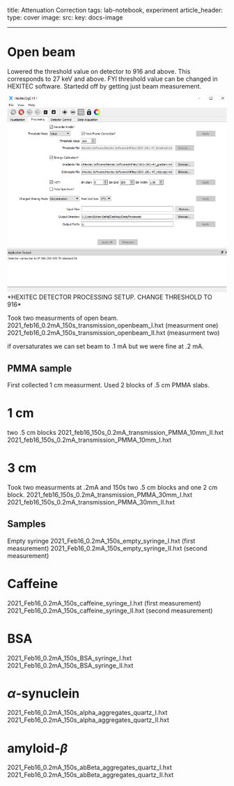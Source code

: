 title: Attenuation Correction
tags: lab-notebook, experiment 
article_header:
  type: cover
  image:
    src: 
    key: docs-image



---
# Open beam
Lowered the threshold value on detector to 916 and above. This corresponds to 27 keV and above. FYI threshold value can be changed in HEXITEC software. 
Startedd off by getting just beam measurement. 

<img src="/files/processing_setup.PNG">
*HEXITEC DETECTOR PROCESSING SETUP. CHANGE THRESHOLD TO 916*

Took two measurments of open beam. 
2021_feb16_0.2mA_150s_transmission_openbeam_I.hxt (measurment one)
2021_feb16_0.2mA_150s_transmission_openbeam_II.hxt (measurment two)

if oversaturates we can set beam to .1 mA but we were fine at .2 mA. 

## PMMA sample
First collected 1 cm measurment. Used 2 blocks of .5 cm PMMA slabs.


# 1 cm
two .5 cm blocks
2021_feb16_150s_0.2mA_transmission_PMMA_10mm_II.hxt
2021_feb16_150s_0.2mA_transmission_PMMA_10mm_I.hxt


# 3 cm
Took two measurments at .2mA and 150s
two .5 cm blocks and one 2 cm block.
2021_feb16_150s_0.2mA_transmission_PMMA_30mm_I.hxt
2021_feb16_150s_0.2mA_transmission_PMMA_30mm_II.hxt

## Samples 
Empty syringe 
2021_Feb16_0.2mA_150s_empty_syringe_I.hxt (first measurement)
2021_Feb16_0.2mA_150s_empty_syringe_II.hxt (second measurement)

# Caffeine 
2021_Feb16_0.2mA_150s_caffeine_syringe_I.hxt (first measurement)
2021_Feb16_0.2mA_150s_caffeine_syringe_II.hxt (second measurement)

# BSA
2021_Feb16_0.2mA_150s_BSA_syringe_I.hxt
2021_Feb16_0.2mA_150s_BSA_syringe_II.hxt

# $\alpha$-synuclein
2021_Feb16_0.2mA_150s_alpha_aggregates_quartz_I.hxt
2021_Feb16_0.2mA_150s_alpha_aggregates_quartz_II.hxt


# amyloid-$\beta$

2021_Feb16_0.2mA_150s_abBeta_aggregates_quartz_I.hxt
2021_Feb16_0.2mA_150s_abBeta_aggregates_quartz_II.hxt





